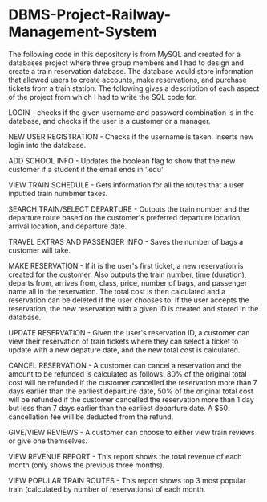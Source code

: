 # DBMS-Project-Railway-Management-System




The following code in this depository is from MySQL and created for a databases project where three group members and I had to design and create a train reservation database. The database would store information that allowed users to create accounts, make reservations, and purchase tickets from a train station. The following gives a description of each aspect of the project from which I had to write the SQL code for.

LOGIN - checks if the given username and password combination is in the database, and checks if the user is a customer or a manager.

NEW USER REGISTRATION - Checks if the username is taken. Inserts new login into the database.

ADD SCHOOL INFO - Updates the boolean flag to show that the new customer if a student if the email ends in '.edu'

VIEW TRAIN SCHEDULE - Gets information for all the routes that a user inputted train numbmer takes.

SEARCH TRAIN/SELECT DEPARTURE - Outputs the train number and the departure route based on the customer's preferred departure location, arrival location, and departure date.

TRAVEL EXTRAS AND PASSENGER INFO - Saves the number of bags a customer will take.

MAKE RESERVATION - If it is the user's first ticket, a new reservation is created for the customer. Also outputs the train number, time (duration), departs from, arrives from, class, price, number of bags, and passenger name all in the reservation. The total cost is then calculated and a reservation can be deleted if the user chooses to. If the user accepts the reservation, the new reservation with a given ID is created and stored in the database.

UPDATE RESERVATION - Given the user's reservation ID, a customer can view their reservation of train tickets where they can select a ticket to update with a new depature date, and the new total cost is calculated.

CANCEL RESERVATION - A customer can cancel a reservation and the amount to be refunded is calculated as follows: 80% of the original total cost will be refunded if the customer cancelled the reservation more than 7 days earlier than the earliest departure date, 50% of the original total cost will be refunded if the customer cancelled the reservation more than 1 day but less than 7 days earlier than the earliest departure date. A $50 cancellation fee will be deducted from the refund.

GIVE/VIEW REVIEWS - A customer can choose to either view train reviews or give one themselves.

VIEW REVENUE REPORT - This report shows the total revenue of each month (only shows the previous three months).

VIEW POPULAR TRAIN ROUTES - This report shows top 3 most popular train (calculated by number of reservations) of each month.
